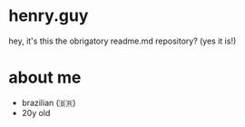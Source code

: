 # henry.guy
hey, it's this the obrigatory readme.md repository? (yes it is!)

# about me
- brazilian (🇧🇷)
- 20y old
